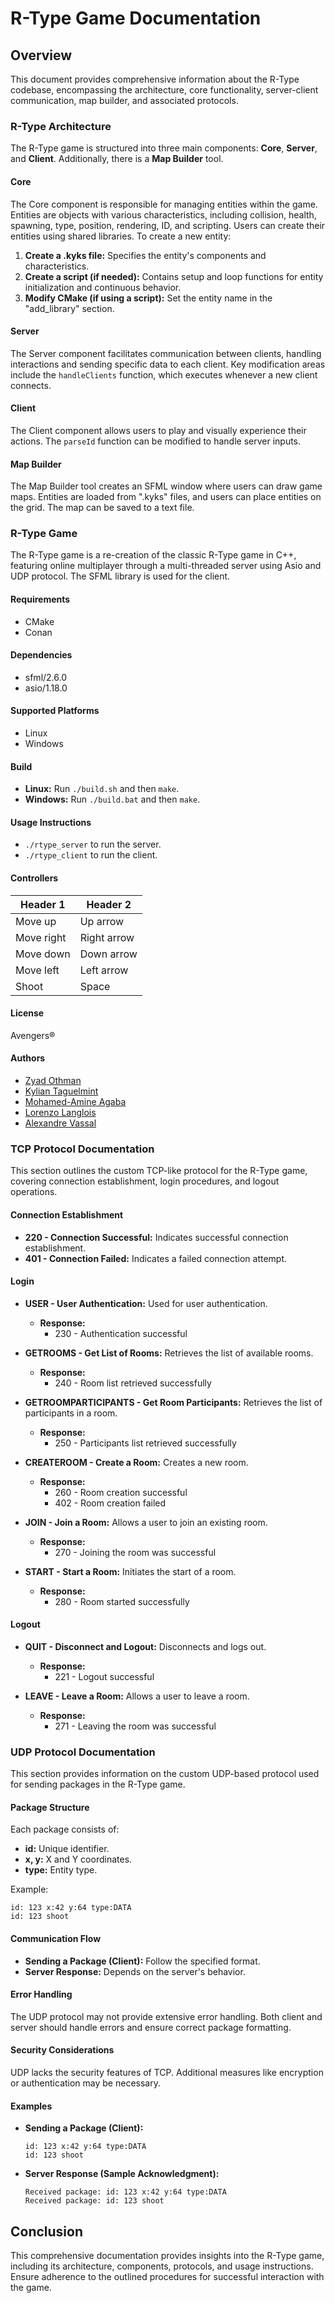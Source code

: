 # R-Type Game Documentation

## Overview

This document provides comprehensive information about the R-Type codebase, encompassing the architecture, core functionality, server-client communication, map builder, and associated protocols.

### R-Type Architecture

The R-Type game is structured into three main components: **Core**, **Server**, and **Client**. Additionally, there is a **Map Builder** tool.

#### Core

The Core component is responsible for managing entities within the game. Entities are objects with various characteristics, including collision, health, spawning, type, position, rendering, ID, and scripting. Users can create their entities using shared libraries. To create a new entity:

1. **Create a .kyks file:** Specifies the entity's components and characteristics.
2. **Create a script (if needed):** Contains setup and loop functions for entity initialization and continuous behavior.
3. **Modify CMake (if using a script):** Set the entity name in the "add_library" section.

#### Server

The Server component facilitates communication between clients, handling interactions and sending specific data to each client. Key modification areas include the `handleClients` function, which executes whenever a new client connects.

#### Client

The Client component allows users to play and visually experience their actions. The `parseId` function can be modified to handle server inputs.

#### Map Builder

The Map Builder tool creates an SFML window where users can draw game maps. Entities are loaded from ".kyks" files, and users can place entities on the grid. The map can be saved to a text file.

### R-Type Game

The R-Type game is a re-creation of the classic R-Type game in C++, featuring online multiplayer through a multi-threaded server using Asio and UDP protocol. The SFML library is used for the client.

#### Requirements

- CMake
- Conan

#### Dependencies

- sfml/2.6.0
- asio/1.18.0

#### Supported Platforms

- Linux
- Windows

#### Build

- **Linux:** Run `./build.sh` and then `make`.
- **Windows:** Run `./build.bat` and then `make`.

#### Usage Instructions

- `./rtype_server` to run the server.
- `./rtype_client` to run the client.

#### Controllers

| Header 1  | Header 2  |
|-----------|-----------|
| Move up   | Up arrow  |
| Move right| Right arrow|
| Move down | Down arrow|
| Move left | Left arrow|
| Shoot     | Space     |

#### License

Avengers®

#### Authors

- [Zyad Othman](mailto:zyad.othman@epitech.eu "Zyad Othman")
- [Kylian Taguelmint](mailto:kylian.taguelmint@epitech.eu "Kylian Taguelmint")
- [Mohamed-Amine Agaba](mailto:mohamedamine.agaba@epitech.eu "Mohamed-Amine Agaba")
- [Lorenzo Langlois](mailto:lorenzo.langlois@epitech.eu "Lorenzo Langlois")
- [Alexandre Vassal](mailto:alexandre.vassal@epitech.eu "Alexandre Vassal")

### TCP Protocol Documentation

This section outlines the custom TCP-like protocol for the R-Type game, covering connection establishment, login procedures, and logout operations.

#### Connection Establishment

- **220 - Connection Successful:** Indicates successful connection establishment.
- **401 - Connection Failed:** Indicates a failed connection attempt.

#### Login

- **USER - User Authentication:** Used for user authentication.
  - **Response:**
    - 230 - Authentication successful

- **GETROOMS - Get List of Rooms:** Retrieves the list of available rooms.
  - **Response:**
    - 240 - Room list retrieved successfully

- **GETROOMPARTICIPANTS - Get Room Participants:** Retrieves the list of participants in a room.
  - **Response:**
    - 250 - Participants list retrieved successfully

- **CREATEROOM - Create a Room:** Creates a new room.
  - **Response:**
    - 260 - Room creation successful
    - 402 - Room creation failed

- **JOIN - Join a Room:** Allows a user to join an existing room.
  - **Response:**
    - 270 - Joining the room was successful

- **START - Start a Room:** Initiates the start of a room.
  - **Response:**
    - 280 - Room started successfully

#### Logout

- **QUIT - Disconnect and Logout:** Disconnects and logs out.
  - **Response:**
    - 221 - Logout successful

- **LEAVE - Leave a Room:** Allows a user to leave a room.
  - **Response:**
    - 271 - Leaving the room was successful

### UDP Protocol Documentation

This section provides information on the custom UDP-based protocol used for sending packages in the R-Type game.

#### Package Structure

Each package consists of:

- **id:** Unique identifier.
- **x, y:** X and Y coordinates.
- **type:** Entity type.

Example:
```
id: 123 x:42 y:64 type:DATA
id: 123 shoot
```

#### Communication Flow

- **Sending a Package (Client):** Follow the specified format.
- **Server Response:** Depends on the server's behavior.

#### Error Handling

The UDP protocol may not provide extensive error handling. Both client and server should handle errors and ensure correct package formatting.

#### Security Considerations

UDP lacks the security features of TCP. Additional measures like encryption or authentication may be necessary.

#### Examples

- **Sending a Package (Client):**
  ```plaintext
  id: 123 x:42 y:64 type:DATA
  id: 123 shoot
  ```

- **Server Response (Sample Acknowledgment):**
  ```plaintext
  Received package: id: 123 x:42 y:64 type:DATA
  Received package: id: 123 shoot
  ```

## Conclusion

This comprehensive documentation provides insights into the R-Type game, including its architecture, components, protocols, and usage instructions. Ensure adherence to the outlined procedures for successful interaction with the game.